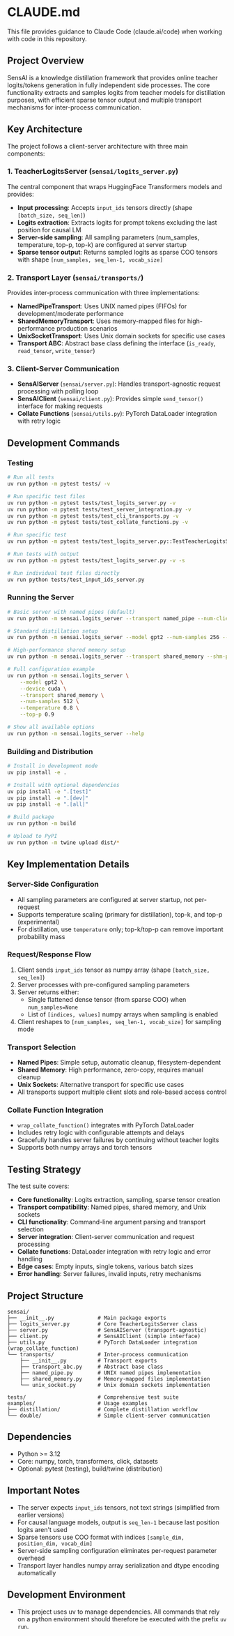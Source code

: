 # CLAUDE.md

This file provides guidance to Claude Code (claude.ai/code) when working with code in this repository.

## Project Overview

SensAI is a knowledge distillation framework that provides online teacher logits/tokens generation in fully independent side processes. The core functionality extracts and samples logits from teacher models for distillation purposes, with efficient sparse tensor output and multiple transport mechanisms for inter-process communication.

## Key Architecture

The project follows a client-server architecture with three main components:

### 1. TeacherLogitsServer (`sensai/logits_server.py`)
The central component that wraps HuggingFace Transformers models and provides:
- **Input processing**: Accepts `input_ids` tensors directly (shape `[batch_size, seq_len]`)
- **Logits extraction**: Extracts logits for prompt tokens excluding the last position for causal LM
- **Server-side sampling**: All sampling parameters (num_samples, temperature, top-p, top-k) are configured at server startup
- **Sparse tensor output**: Returns sampled logits as sparse COO tensors with shape `[num_samples, seq_len-1, vocab_size]`

### 2. Transport Layer (`sensai/transports/`)
Provides inter-process communication with three implementations:
- **NamedPipeTransport**: Uses UNIX named pipes (FIFOs) for development/moderate performance
- **SharedMemoryTransport**: Uses memory-mapped files for high-performance production scenarios
- **UnixSocketTransport**: Uses Unix domain sockets for specific use cases
- **Transport ABC**: Abstract base class defining the interface (`is_ready`, `read_tensor`, `write_tensor`)

### 3. Client-Server Communication
- **SensAIServer** (`sensai/server.py`): Handles transport-agnostic request processing with polling loop
- **SensAIClient** (`sensai/client.py`): Provides simple `send_tensor()` interface for making requests
- **Collate Functions** (`sensai/utils.py`): PyTorch DataLoader integration with retry logic

## Development Commands

### Testing
```bash
# Run all tests
uv run python -m pytest tests/ -v

# Run specific test files
uv run python -m pytest tests/test_logits_server.py -v
uv run python -m pytest tests/test_server_integration.py -v
uv run python -m pytest tests/test_cli_transports.py -v
uv run python -m pytest tests/test_collate_functions.py -v

# Run specific test
uv run python -m pytest tests/test_logits_server.py::TestTeacherLogitsServer::test_sample_to_sparse_coo_basic -v

# Run tests with output
uv run python -m pytest tests/test_logits_server.py -v -s

# Run individual test files directly
uv run python tests/test_input_ids_server.py
```

### Running the Server
```bash
# Basic server with named pipes (default)
uv run python -m sensai.logits_server --transport named_pipe --num-clients 4

# Standard distillation setup
uv run python -m sensai.logits_server --model gpt2 --num-samples 256 --temperature 1.0

# High-performance shared memory setup
uv run python -m sensai.logits_server --transport shared_memory --shm-path /dev/shm/sensai --max-elems 2000000

# Full configuration example
uv run python -m sensai.logits_server \
    --model gpt2 \
    --device cuda \
    --transport shared_memory \
    --num-samples 512 \
    --temperature 0.8 \
    --top-p 0.9

# Show all available options
uv run python -m sensai.logits_server --help
```

### Building and Distribution
```bash
# Install in development mode
uv pip install -e .

# Install with optional dependencies
uv pip install -e ".[test]"
uv pip install -e ".[dev]"
uv pip install -e ".[all]"

# Build package
uv run python -m build

# Upload to PyPI
uv run python -m twine upload dist/*
```

## Key Implementation Details

### Server-Side Configuration
- All sampling parameters are configured at server startup, not per-request
- Supports temperature scaling (primary for distillation), top-k, and top-p (experimental)
- For distillation, use `temperature` only; top-k/top-p can remove important probability mass

### Request/Response Flow
1. Client sends `input_ids` tensor as numpy array (shape `[batch_size, seq_len]`)
2. Server processes with pre-configured sampling parameters
3. Server returns either:
   - Single flattened dense tensor (from sparse COO) when `num_samples=None`
   - List of `[indices, values]` numpy arrays when sampling is enabled
4. Client reshapes to `[num_samples, seq_len-1, vocab_size]` for sampling mode

### Transport Selection
- **Named Pipes**: Simple setup, automatic cleanup, filesystem-dependent
- **Shared Memory**: High performance, zero-copy, requires manual cleanup
- **Unix Sockets**: Alternative transport for specific use cases
- All transports support multiple client slots and role-based access control

### Collate Function Integration
- `wrap_collate_function()` integrates with PyTorch DataLoader
- Includes retry logic with configurable attempts and delays
- Gracefully handles server failures by continuing without teacher logits
- Supports both numpy arrays and torch tensors

## Testing Strategy

The test suite covers:
- **Core functionality**: Logits extraction, sampling, sparse tensor creation
- **Transport compatibility**: Named pipes, shared memory, and Unix sockets
- **CLI functionality**: Command-line argument parsing and transport selection
- **Server integration**: Client-server communication and request processing
- **Collate functions**: DataLoader integration with retry logic and error handling
- **Edge cases**: Empty inputs, single tokens, various batch sizes
- **Error handling**: Server failures, invalid inputs, retry mechanisms

## Project Structure

```
sensai/
├── __init__.py              # Main package exports
├── logits_server.py         # Core TeacherLogitsServer class
├── server.py                # SensAIServer (transport-agnostic)
├── client.py                # SensAIClient (simple interface)
├── utils.py                 # PyTorch DataLoader integration (wrap_collate_function)
└── transports/              # Inter-process communication
    ├── __init__.py          # Transport exports
    ├── transport_abc.py     # Abstract base class
    ├── named_pipe.py        # UNIX named pipes implementation
    ├── shared_memory.py     # Memory-mapped files implementation
    └── unix_socket.py       # Unix domain sockets implementation

tests/                       # Comprehensive test suite
examples/                    # Usage examples
├── distillation/            # Complete distillation workflow
└── double/                  # Simple client-server communication
```

## Dependencies

- Python >= 3.12
- Core: numpy, torch, transformers, click, datasets
- Optional: pytest (testing), build/twine (distribution)

## Important Notes

- The server expects `input_ids` tensors, not text strings (simplified from earlier versions)
- For causal language models, output is `seq_len-1` because last position logits aren't used
- Sparse tensors use COO format with indices `[sample_dim, position_dim, vocab_dim]`
- Server-side sampling configuration eliminates per-request parameter overhead
- Transport layer handles numpy array serialization and dtype encoding automatically

## Development Environment

- This project uses uv to manage dependencies. All commands that rely on a python environment should therefore be executed with the prefix `uv run`.